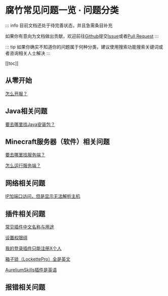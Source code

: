 # 腐竹常见问题一览 · 问题分类

::: info
目前文档还处于待完善状态，并且急需条目补充

如果你有意向为文档做出贡献，欢迎前往[Github](https://github.com/Yang-qwq/MCServerOwnerFaqs)提交[Issue](https://github.com/Yang-qwq/MCServerOwnerFaqs/issues)或者[Pull Request](https://github.com/Yang-qwq/MCServerOwnerFaqs/pulls)
:::

::: tip
如果你确实不知道你的问题属于何种分类，建议使用搜索功能搜索关键词或者咨询相关人士解决
:::

[[toc]]

## 从零开始

[怎么开服？](./fully-newbie.md)

## Java相关问题

[要去哪里找Java安装包？](./get-java.md)

## Minecraft服务器（软件）相关问题

[要去哪里找服务端？](./get-minecraft-server-jar.md)

[怎么运行服务端？](./run-minecraft-server-jar.md)

## 网络相关问题

[IP加端口访问，但是显示无法解析主机](./access-with-ip-and-port-problem-no-such-host.md)

## 插件相关问题

[常见插件中文名称与用途](./plugins-table.md)

[设置权限组](./setup-permission-group.md)

[我的登录插件只能注册X个人](./login-plugin-ip-limit-problem.md)

[箱子锁（LockettePro）全是英文](./lockettepro-plugin-is-english)

[AureliumSkills插件是英语](./aureliumskills-plugin-is-english.md)

## 报错相关问题
